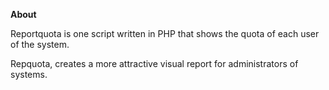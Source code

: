 **About**

Reportquota is one script written in PHP that shows the quota of each user of the system. 

Repquota, creates a more attractive visual report for administrators of systems.
